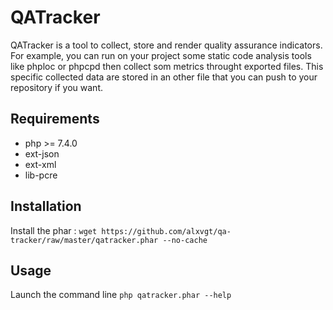 # QATracker
QATracker is a tool to collect, store and render quality assurance indicators.  
For example, you can run on your project some static code analysis tools like phploc or phpcpd then collect som metrics
throught exported files. This specific collected data are stored in an other file that you can push to your repository if you want.

## Requirements
* php >= 7.4.0
* ext-json  
* ext-xml   
* lib-pcre  

## Installation
Install the phar :
`wget https://github.com/alxvgt/qa-tracker/raw/master/qatracker.phar --no-cache`

## Usage
Launch the command line
`php qatracker.phar --help`

